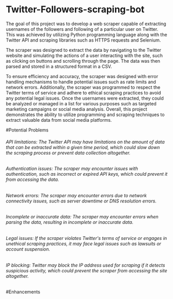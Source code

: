 # Twitter-Followers-scraping-bot
The goal of this project was to develop a web scraper capable of extracting usernames of the followers and following of a particular user on Twitter. This was achieved by utilizing Python programming language along with the Twitter API and scraping libraries such as HTTPS requests and Selenium.

The scraper was designed to extract the data by navigating to the Twitter website and simulating the actions of a user interacting with the site, such as clicking on buttons and scrolling through the page. The data was then parsed and stored in a structured format in a CSV.

To ensure efficiency and accuracy, the scraper was designed with error handling mechanisms to handle potential issues such as rate limits and network errors. Additionally, the scraper was programmed to respect the Twitter terms of service and adhere to ethical scraping practices to avoid any potential legal issues.
Once the usernames were extracted, they could be analyzed or managed in a list for various purposes such as targeted marketing campaigns or social media analysis. Overall, this project demonstrates the ability to utilize programming and scraping techniques to extract valuable data from social media platforms.

#Potential Problems
###### API limitations: The Twitter API may have limitations on the amount of data that can be extracted within a given time period, which could slow down the scraping process or prevent data collection altogether.

###### Authentication issues: The scraper may encounter issues with authentication, such as incorrect or expired API keys, which could prevent it from accessing the data.

###### Network errors: The scraper may encounter errors due to network connectivity issues, such as server downtime or DNS resolution errors.

###### Incomplete or inaccurate data: The scraper may encounter errors when parsing the data, resulting in incomplete or inaccurate data.

###### Legal issues: If the scraper violates Twitter's terms of service or engages in unethical scraping practices, it may face legal issues such as lawsuits or account suspension.

###### IP blocking: Twitter may block the IP address used for scraping if it detects suspicious activity, which could prevent the scraper from accessing the site altogether.

#Enhancements
